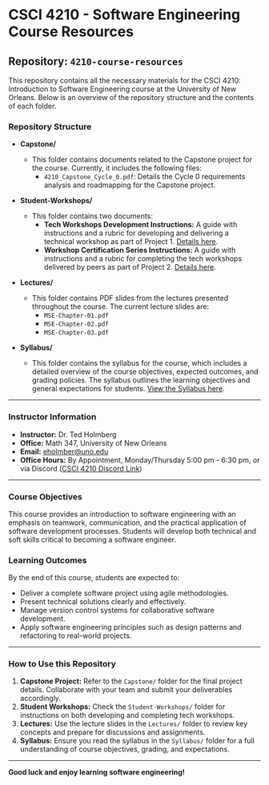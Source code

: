 # CSCI 4210 - Software Engineering Course Resources

## Repository: `4210-course-resources`

This repository contains all the necessary materials for the CSCI 4210: Introduction to Software Engineering course at the University of New Orleans. Below is an overview of the repository structure and the contents of each folder.

### Repository Structure

- **Capstone/**
  - This folder contains documents related to the Capstone project for the course. Currently, it includes the following files:
    - `4210_Capstone_Cycle_0.pdf`: Details the Cycle 0 requirements analysis and roadmapping for the Capstone project.

- **Student-Workshops/**
  - This folder contains two documents:
    - **Tech Workshops Development Instructions:** A guide with instructions and a rubric for developing and delivering a technical workshop as part of Project 1. [Details here](./4210_Project_01_Tech_Workshops.pdf).
    - **Workshop Certification Series Instructions:** A guide with instructions and a rubric for completing the tech workshops delivered by peers as part of Project 2. [Details here](./4210_Project_02_Workshop_Certs.pdf).

- **Lectures/**
  - This folder contains PDF slides from the lectures presented throughout the course. The current lecture slides are:
    - `MSE-Chapter-01.pdf`
    - `MSE-Chapter-02.pdf`
    - `MSE-Chapter-03.pdf`
    
- **Syllabus/**
  - This folder contains the syllabus for the course, which includes a detailed overview of the course objectives, expected outcomes, and grading policies. The syllabus outlines the learning objectives and general expectations for students. [View the Syllabus here](./4210_Syllabus.pdf).

---

### Instructor Information
- **Instructor:** Dr. Ted Holmberg
- **Office:** Math 347, University of New Orleans
- **Email:** [eholmber@uno.edu](mailto:eholmber@uno.edu)
- **Office Hours:** By Appointment, Monday/Thursday 5:00 pm - 6:30 pm, or via Discord ([CSCI 4210 Discord Link](https://discord.gg/mWUEMB2jET))

---

### Course Objectives
This course provides an introduction to software engineering with an emphasis on teamwork, communication, and the practical application of software development processes. Students will develop both technical and soft skills critical to becoming a software engineer.

### Learning Outcomes
By the end of this course, students are expected to:
- Deliver a complete software project using agile methodologies.
- Present technical solutions clearly and effectively.
- Manage version control systems for collaborative software development.
- Apply software engineering principles such as design patterns and refactoring to real-world projects.

---

### How to Use this Repository
1. **Capstone Project:** Refer to the `Capstone/` folder for the final project details. Collaborate with your team and submit your deliverables accordingly.
2. **Student Workshops:** Check the `Student-Workshops/` folder for instructions on both developing and completing tech workshops.
3. **Lectures:** Use the lecture slides in the `Lectures/` folder to review key concepts and prepare for discussions and assignments.
4. **Syllabus:** Ensure you read the syllabus in the `Syllabus/` folder for a full understanding of course objectives, grading, and expectations.

---

**Good luck and enjoy learning software engineering!**
